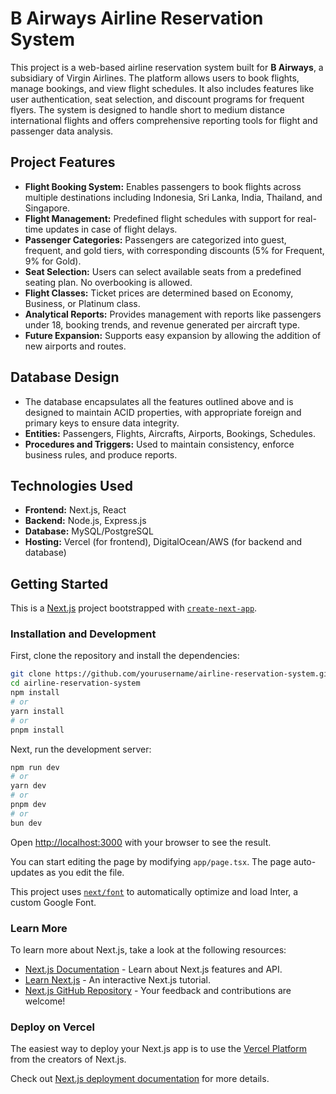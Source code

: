 
# B Airways Airline Reservation System

This project is a web-based airline reservation system built for **B Airways**, a subsidiary of Virgin Airlines. The platform allows users to book flights, manage bookings, and view flight schedules. It also includes features like user authentication, seat selection, and discount programs for frequent flyers. The system is designed to handle short to medium distance international flights and offers comprehensive reporting tools for flight and passenger data analysis.

## Project Features

- **Flight Booking System:** Enables passengers to book flights across multiple destinations including Indonesia, Sri Lanka, India, Thailand, and Singapore.
- **Flight Management:** Predefined flight schedules with support for real-time updates in case of flight delays.
- **Passenger Categories:** Passengers are categorized into guest, frequent, and gold tiers, with corresponding discounts (5% for Frequent, 9% for Gold).
- **Seat Selection:** Users can select available seats from a predefined seating plan. No overbooking is allowed.
- **Flight Classes:** Ticket prices are determined based on Economy, Business, or Platinum class.
- **Analytical Reports:** Provides management with reports like passengers under 18, booking trends, and revenue generated per aircraft type.
- **Future Expansion:** Supports easy expansion by allowing the addition of new airports and routes.

## Database Design

- The database encapsulates all the features outlined above and is designed to maintain ACID properties, with appropriate foreign and primary keys to ensure data integrity.
- **Entities:** Passengers, Flights, Aircrafts, Airports, Bookings, Schedules.
- **Procedures and Triggers:** Used to maintain consistency, enforce business rules, and produce reports.
  
## Technologies Used

- **Frontend:** Next.js, React
- **Backend:** Node.js, Express.js
- **Database:** MySQL/PostgreSQL
- **Hosting:** Vercel (for frontend), DigitalOcean/AWS (for backend and database)

## Getting Started

This is a [Next.js](https://nextjs.org/) project bootstrapped with [`create-next-app`](https://github.com/vercel/next.js/tree/canary/packages/create-next-app).

### Installation and Development

First, clone the repository and install the dependencies:

```bash
git clone https://github.com/yourusername/airline-reservation-system.git
cd airline-reservation-system
npm install
# or
yarn install
# or
pnpm install
```

Next, run the development server:

```bash
npm run dev
# or
yarn dev
# or
pnpm dev
# or
bun dev
```

Open [http://localhost:3000](http://localhost:3000) with your browser to see the result.

You can start editing the page by modifying `app/page.tsx`. The page auto-updates as you edit the file.

This project uses [`next/font`](https://nextjs.org/docs/basic-features/font-optimization) to automatically optimize and load Inter, a custom Google Font.

### Learn More

To learn more about Next.js, take a look at the following resources:

- [Next.js Documentation](https://nextjs.org/docs) - Learn about Next.js features and API.
- [Learn Next.js](https://nextjs.org/learn) - An interactive Next.js tutorial.
- [Next.js GitHub Repository](https://github.com/vercel/next.js/) - Your feedback and contributions are welcome!

### Deploy on Vercel

The easiest way to deploy your Next.js app is to use the [Vercel Platform](https://vercel.com/new?utm_medium=default-template&filter=next.js&utm_source=create-next-app&utm_campaign=create-next-app-readme) from the creators of Next.js.

Check out [Next.js deployment documentation](https://nextjs.org/docs/deployment) for more details.

